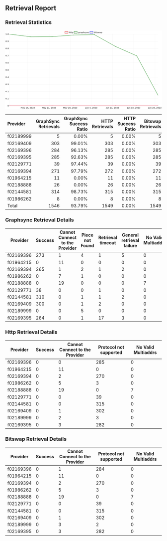 ## Retrieval Report
### Retrieval Statistics
<img src="https://raw.githubusercontent.com/data-preservation-programs/filplus-checker-assets/main/filecoin-project/filecoin-plus-large-datasets/issues/1748/1687976128993.png"/>

| Provider  | GraphSync Retrievals | GraphSync Success Ratio | HTTP Retrievals | HTTP Success Ratio | Bitswap Retrievals | Bitswap Success Ratio |
| :-------- | -------------------: | ----------------------: | --------------: | -----------------: | -----------------: | --------------------: |
| f02189999 |                    5 |                   0.00% |               5 |              0.00% |                  5 |                 0.00% |
| f02169409 |                  303 |                  99.01% |             303 |              0.00% |                303 |                 0.00% |
| f02169396 |                  284 |                  96.13% |             285 |              0.00% |                285 |                 0.00% |
| f02169395 |                  285 |                  92.63% |             285 |              0.00% |                285 |                 0.00% |
| f02129771 |                   39 |                  97.44% |              39 |              0.00% |                 39 |                 0.00% |
| f02169394 |                  271 |                  97.79% |             272 |              0.00% |                272 |                 0.00% |
| f01964215 |                   11 |                   0.00% |              11 |              0.00% |                 11 |                 0.00% |
| f02188888 |                   26 |                   0.00% |              26 |              0.00% |                 26 |                 0.00% |
| f02144581 |                  314 |                  98.73% |             315 |              0.00% |                315 |                 0.00% |
| f01986262 |                    8 |                   0.00% |               8 |              0.00% |                  8 |                 0.00% |
| Total     |                 1546 |                  93.79% |            1549 |              0.00% |               1549 |                 0.00% |

### Graphsync Retrieval Details
| Provider  | Success | Cannot Connect to the Provider | Piece not Found | Retrieval timeout | General retrieval failure | No Valid Multiaddrs |
| --------- | ------- | ------------------------------ | --------------- | ----------------- | ------------------------- | ------------------- |
| f02169396 | 273     | 1                              | 4               | 1                 | 5                         | 0                   |
| f01964215 | 0       | 11                             | 0               | 0                 | 0                         | 0                   |
| f02169394 | 265     | 1                              | 2               | 1                 | 2                         | 0                   |
| f01986262 | 0       | 7                              | 1               | 0                 | 0                         | 0                   |
| f02188888 | 0       | 19                             | 0               | 0                 | 0                         | 7                   |
| f02129771 | 38      | 0                              | 0               | 1                 | 0                         | 0                   |
| f02144581 | 310     | 0                              | 1               | 1                 | 2                         | 0                   |
| f02169409 | 300     | 0                              | 1               | 2                 | 0                         | 0                   |
| f02189999 | 0       | 0                              | 5               | 0                 | 0                         | 0                   |
| f02169395 | 264     | 0                              | 1               | 17                | 3                         | 0                   |

### Http Retrieval Details
| Provider  | Success | Cannot Connect to the Provider | Protocol not supported | No Valid Multiaddrs |
| --------- | ------- | ------------------------------ | ---------------------- | ------------------- |
| f02169396 | 0       | 0                              | 285                    | 0                   |
| f01964215 | 0       | 11                             | 0                      | 0                   |
| f02169394 | 0       | 2                              | 270                    | 0                   |
| f01986262 | 0       | 5                              | 3                      | 0                   |
| f02188888 | 0       | 19                             | 0                      | 7                   |
| f02129771 | 0       | 0                              | 39                     | 0                   |
| f02144581 | 0       | 0                              | 315                    | 0                   |
| f02169409 | 0       | 1                              | 302                    | 0                   |
| f02189999 | 0       | 2                              | 3                      | 0                   |
| f02169395 | 0       | 3                              | 282                    | 0                   |

### Bitswap Retrieval Details
| Provider  | Success | Cannot Connect to the Provider | Protocol not supported | No Valid Multiaddrs |
| --------- | ------- | ------------------------------ | ---------------------- | ------------------- |
| f02169396 | 0       | 1                              | 284                    | 0                   |
| f01964215 | 0       | 11                             | 0                      | 0                   |
| f02169394 | 0       | 2                              | 270                    | 0                   |
| f01986262 | 0       | 5                              | 3                      | 0                   |
| f02188888 | 0       | 19                             | 0                      | 7                   |
| f02129771 | 0       | 0                              | 39                     | 0                   |
| f02144581 | 0       | 0                              | 315                    | 0                   |
| f02169409 | 0       | 1                              | 302                    | 0                   |
| f02189999 | 0       | 3                              | 2                      | 0                   |
| f02169395 | 0       | 3                              | 282                    | 0                   |
